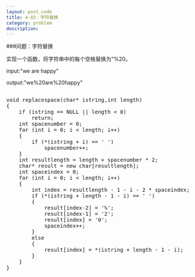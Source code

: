 ```yaml
---
layout: post_code
title: 4-03：字符替换
category: problem
description: 
---
```


###问题：字符替换

实现一个函数，将字符串中的每个空格替换为"%20。

input:"we are happy"

output:"we%20are%20happy"

<pre class="brush: cpp">

void replacespace(char* istring,int length)
{
	if (istring == NULL || length < 0)
		return;
	int spacenumber = 0;
	for (int i = 0; i < length; i++)
	{
		if (*(istring + i) == ' ')
			spacenumber++;
	}
	int resultlength = length + spacenumber * 2;
	char* result = new char[resultlength];
	int spaceindex = 0;
	for (int i = 0; i < length; i++)
	{
		int index = resultlength - 1 - i - 2 * spaceindex;
		if (*(istring + length - 1 - i) == ' ')
		{
			result[index-2] = '%';
			result[index-1] = '2';
			result[index] = '0';
			spaceindex++;
		}
		else
		{
			result[index] = *(istring + length - 1 - i);
		}
	}
}

</pre>


